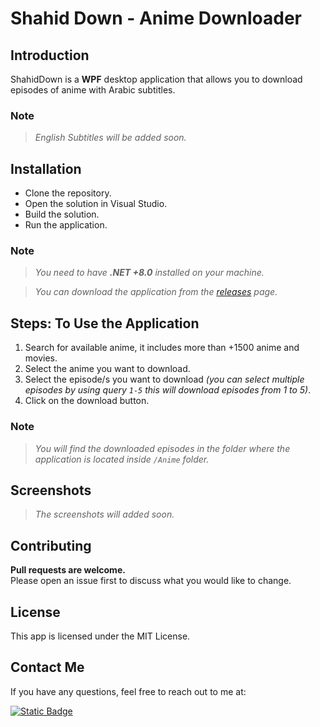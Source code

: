 # Shahid Down - Anime Downloader

## Introduction

ShahidDown is a **WPF** desktop application that allows you to download episodes of anime with Arabic subtitles.

### Note

> *English Subtitles will be added soon.*

## Installation

- Clone the repository.
- Open the solution in Visual Studio.
- Build the solution.
- Run the application.

### Note
> *You need to have **.NET +8.0** installed on your machine.*

> *You can download the application from the [releases](https://github.com/getimad/shahid-down/releases) page.*

## Steps: To Use the Application

1. Search for available anime, it includes more than +1500 anime and movies.
2. Select the anime you want to download.
3. Select the episode/s you want to download *(you can select multiple episodes by using query `1-5` this will download episodes from 1 to 5)*.
4. Click on the download button.

### Note

> *You will find the downloaded episodes in the folder where the application is located inside `/Anime` folder.*

## Screenshots

> *The screenshots will added soon.*

## Contributing

**Pull requests are welcome.**  
Please open an issue first to discuss what you would like to change.

## License

This app is licensed under the MIT License.

## Contact Me

If you have any questions, feel free to reach out to me at:

<a href="https://www.linkedin.com/in/getimad/" target="_blank">
  <img alt="Static Badge" src="https://img.shields.io/badge/LinkedIn-blue?style=for-the-badge&logo=linkedin">
</a>
